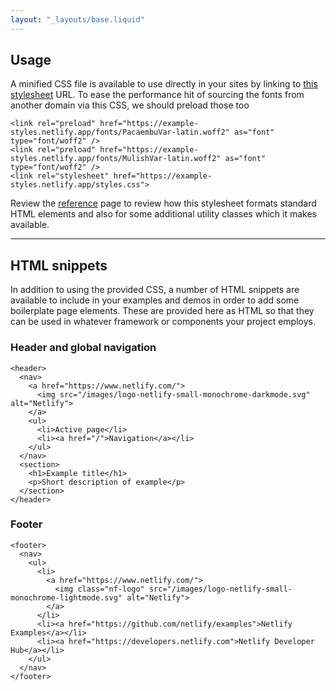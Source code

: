 ```yaml
---
layout: "_layouts/base.liquid"
---
```


<section>
  <h2>Usage</h2>  
  <p>
    A minified CSS file is available to use directly in your sites by linking to <a href="https://example-styles.netlify.app/styles.css">this stylesheet</a> URL. To ease the performance hit of sourcing the fonts from another domain via this CSS, we should preload those too
  </p>

```
<link rel="preload" href="https://example-styles.netlify.app/fonts/PacaembuVar-latin.woff2" as="font" type="font/woff2" />
<link rel="preload" href="https://example-styles.netlify.app/fonts/MulishVar-latin.woff2" as="font" type="font/woff2" />
<link rel="stylesheet" href="https://example-styles.netlify.app/styles.css">
```

Review the [reference](/reference) page to review how this stylesheet formats standard HTML elements and also for some additional utility classes which it makes available.

</section>
<hr>
<section>
  <h2>HTML snippets</h2>
  <p>
    In addition to using the provided CSS, a number of HTML snippets are available to include in your examples and demos in order to add some boilerplate page elements. These are provided here as HTML so that they can be used in whatever framework or components your project employs.
  </p>
  <h3>Header and global navigation</h3>
     
```
<header>
  <nav>
    <a href="https://www.netlify.com/">
      <img src="/images/logo-netlify-small-monochrome-darkmode.svg" alt="Netlify">
    </a>
    <ul>
      <li>Active page</li>
      <li><a href="/">Navigation</a></li>
    </ul>
  </nav>
  <section>
    <h1>Example title</h1>
    <p>Short description of example</p>
  </section>
</header>
```

<h3>Footer</h3>  

```
<footer>
  <nav>
    <ul>
      <li>
        <a href="https://www.netlify.com/">
          <img class="nf-logo" src="/images/logo-netlify-small-monochrome-lightmode.svg" alt="Netlify">
        </a>
      </li>
      <li><a href="https://github.com/netlify/examples">Netlify Examples</a></li>
      <li><a href="https://developers.netlify.com">Netlify Developer Hub</a></li>
    </ul>
  </nav>
</footer>
```


</section>
